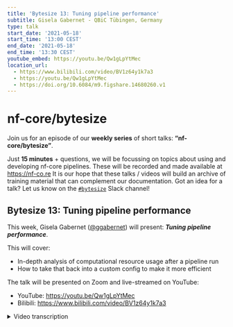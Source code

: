 ```yaml
---
title: 'Bytesize 13: Tuning pipeline performance'
subtitle: Gisela Gabernet - QBiC Tübingen, Germany
type: talk
start_date: '2021-05-18'
start_time: '13:00 CEST'
end_date: '2021-05-18'
end_time: '13:30 CEST'
youtube_embed: https://youtu.be/Qw1gLpYtMec
location_url:
  - https://www.bilibili.com/video/BV1z64y1k7a3
  - https://youtu.be/Qw1gLpYtMec
  - https://doi.org/10.6084/m9.figshare.14680260.v1
---
```


# nf-core/bytesize

Join us for an episode of our **weekly series** of short talks: **“nf-core/bytesize”**.

Just **15 minutes** + questions, we will be focussing on topics about using and developing nf-core pipelines.
These will be recorded and made available at <https://nf-co.re>
It is our hope that these talks / videos will build an archive of training material that can complement our documentation.
Got an idea for a talk? Let us know on the [`#bytesize`](https://nfcore.slack.com/channels/bytesize) Slack channel!

## Bytesize 13: Tuning pipeline performance

This week, Gisela Gabernet ([@ggabernet](http://github.com/ggabernet/)) will present: _**Tuning pipeline performance**_.

This will cover:

- In-depth analysis of computational resource usage after a pipeline run
- How to take that back into a custom config to make it more efficient

The talk will be presented on Zoom and live-streamed on YouTube:

- YouTube: <https://youtu.be/Qw1gLpYtMec>
- Bilibili: <https://www.bilibili.com/video/BV1z64y1k7a3>

<details markdown="1"><summary>Video transcription</summary>
**Note: The content has been edited to make it reader-friendly**

[0:47](https://youtu.be/Qw1gLpYtMec?list=PL3xpfTVZLcNiSvvPWORbO32S1WDJqKp1e&t=47) I will talk about tuning pipeline performance and specify the resource requirements for your pipelines. So, here’s the background, maybe you are a pipeline developer of a Nextflow pipeline and you’d like to incorporate your pipeline into nf-core or maybe you’ve found an nf-core pipeline that you would like to use to work with your own data.

[1:13](https://youtu.be/Qw1gLpYtMec?list=PL3xpfTVZLcNiSvvPWORbO32S1WDJqKp1e&t=73) Then you are ready to launch your pipeline to your local cluster or commercial cloud infrastructure with potentially high amounts of input data. The nice thing about nf-core pipelines is that we have a predefined set of resource requirements that should allow you to more or less effortlessly launch your pipelines across all these infrastructures. So I’m going to cover how we set this up and tweak it in case you need to.

[2:01](https://youtu.be/Qw1gLpYtMec?list=PL3xpfTVZLcNiSvvPWORbO32S1WDJqKp1e&t=121) When writing a Nextflow pipeline, for each process of the pipeline, there is a default possibility for specifying resource requests. This is for example, the number of CPUs that this process will use, how much memory this process will need, and for how long that job can run. It is important to efficiently request those resources in the cluster or cloud scheduler. If you request fewer resources, and your job exceeds what you’ve requested, it will be killed. On the other hand, if you request too much, you end up using your cluster inefficiently, which can result in unnecessary costs. So it is important to find a balance.

[3:11](https://youtu.be/Qw1gLpYtMec?list=PL3xpfTVZLcNiSvvPWORbO32S1WDJqKp1e&t=191) There is no magic formula to find the best configuration, but let’s have a look at something that could help. So start small and then go big. But here’s another very nice tool, which is the Nextflow execution report that can help you define your resource requests. So when running an nf-core pipeline, there’s a subfolder called `pipeline_info` under the pipeline results folder, where you can find the Nextflow execution report. We’re now going to have a look at a sample execution report for `nf-core/rnaseq`.

[4:03](https://youtu.be/Qw1gLpYtMec?list=PL3xpfTVZLcNiSvvPWORbO32S1WDJqKp1e&t=243) So in this Nextflow report for `nf-core/rnaseq`, you can see that it’s run all the processes successfully.

[4:19](https://youtu.be/Qw1gLpYtMec?list=PL3xpfTVZLcNiSvvPWORbO32S1WDJqKp1e&t=259) An interesting section of this report is the report on resource usage.

[4:22](https://youtu.be/Qw1gLpYtMec?list=PL3xpfTVZLcNiSvvPWORbO32S1WDJqKp1e&t=262) Here you see that for each of the processes of the pipeline. It lists how many CPUs were used for each process.

[4:36](https://youtu.be/Qw1gLpYtMec?list=PL3xpfTVZLcNiSvvPWORbO32S1WDJqKp1e&t=276) It also shows the statistics across the different samples that were running in the pipeline.

[4:46](https://youtu.be/Qw1gLpYtMec?list=PL3xpfTVZLcNiSvvPWORbO32S1WDJqKp1e&t=286) You can see the raw usage and there’s another tab that allows you to see what percentage of the allocated resources were actually used.

[4:57](https://youtu.be/Qw1gLpYtMec?list=PL3xpfTVZLcNiSvvPWORbO32S1WDJqKp1e&t=297) In this case, you’d like to optimise that so that you use most of the allocated resources, while also leaving a margin for larger samples that can take longer than usual.

[5:16](https://youtu.be/Qw1gLpYtMec?list=PL3xpfTVZLcNiSvvPWORbO32S1WDJqKp1e&t=316) We also have a section for memory requests. Here you can see the physical RAM that each of the processors used, the virtual RAM, and the percentage of the allocated RAM that was actually used by the processors.

[5:36](https://youtu.be/Qw1gLpYtMec?list=PL3xpfTVZLcNiSvvPWORbO32S1WDJqKp1e&t=336) Finally, there’s also a section on the duration for each process.

[5:48](https://youtu.be/Qw1gLpYtMec?list=PL3xpfTVZLcNiSvvPWORbO32S1WDJqKp1e&t=348) One recommendation would be to use some defaults that seem sensible and then have a look at the resource usage report.

[6:10](https://youtu.be/Qw1gLpYtMec?list=PL3xpfTVZLcNiSvvPWORbO32S1WDJqKp1e&t=370) When you’re developing a pipeline and writing the code, this can be specified as a part of the Nextflow configuration, so that would be a part of `nextflow.config` for most Nextflow pipelines. For nf-core pipelines, we have this resource configuration in a separate file, so that’s easier and cleaner to read. That one is called `base.config` and can be found in the subdirectory confs of the pipeline. This base.config is imported inside the main nextflow.config, so inside this config file there’s the process scope where the defaults of CPU, memory, and time requested for each process is defined. In this case, the default would be one CPU, 6 GB of memory, and four hours of time. This is not going to be enough for all the processes in the pipeline. Another thing that we can see from this default configuration is that we have these resources multiplied by `task.attempt`. Whenever a process is retried, the number of requested resources will be doubled. These can be defined with the exit statements `errorStrategy`, `maxRetries`, `maxErrors`. We can also see if a process should be retried or finished depending on the exit status. So in this case for nf-core/rnaseq, if the jobs end with one of these exit statuses, that process will either be retried after doubling the initial resource requests or will be finished with this `maxRetries` option. You can also define how many times the process should be retried. In this case, it’s just one, so it will be retried once. If it ends with one of these exit status codes, it will be retried with double the number of requested resources. Finally, another thing that we see here in the default process definition is this `check_max` function. This ensures that the resources you request for each of the processes don’t exceed the available maximum computing resources. We will later see how to define these, but in a nutshell, if you’d like to launch a pipeline within your institutional cluster, you have a maximum amount of memory and number of CPUs that each node has. So this ensures that this request on exit does not exceed those maximum resources.

[9:28](https://youtu.be/Qw1gLpYtMec?list=PL3xpfTVZLcNiSvvPWORbO32S1WDJqKp1e&t=568) It could be the default that is there for each of the processes, but these would likely be insufficient for all the processes in the pipeline. So it should be defined if some processes need more resources. For nf-core pipelines, we define this in the base.config that specifies different types of processes. So for example process_low that will need more resources as a default but still low resources or process_medium that will increase to a minimum resource definition here. This is done via labels and this code will also be a part of the nf-core template, so you don’t need to define this. You should just try to use those labels as they are defined in the base.config when defining your own processes. So for example, for the `FASTQC` process, this one contains a process_medium label already, meaning that for this process, these resource requests will be used. You can also define these labels for new processes as part of nf-core pipelines. Then the resource request definitions are already pretty fine.

[10:58](https://youtu.be/Qw1gLpYtMec?list=PL3xpfTVZLcNiSvvPWORbO32S1WDJqKp1e&t=658) However for some of the processes, you might need to define some defaults that don’t match any of the labels here. In this case you can also define the base resources request for that process `withNAME` statement, and there you provide the name of the process directly instead of a label.

[11:26](https://youtu.be/Qw1gLpYtMec?list=PL3xpfTVZLcNiSvvPWORbO32S1WDJqKp1e&t=686) In the case of DSL2, the name of the process should still be the name that defines part of the pipeline code and not also include the name of the workflow or sub-workflow where this module is present. So that’s how a specific request can be defined.

[11:56](https://youtu.be/Qw1gLpYtMec?list=PL3xpfTVZLcNiSvvPWORbO32S1WDJqKp1e&t=711) So that in principle is taken care of for nf-core pipelines. However, sometimes you might want to change those defaults that are defined for a specific pipeline. So when you’re using an nf-core pipeline, one of the first things you need to define resource-wise is what the maximum resources you have are, be it in your local computer or on the cluster that you are using. This can be done directly via pipeline parameters - all nf-core pipelines have the parameters `--max_memory`, `max_cpus`, and `--max_time` - and you can directly specify the maximum resources there. But if you’re using nf-core pipelines often within your cluster, it is a good idea to define an institutional config profile (see [Bytesize#10](https://nf-co.re/events/2021/bytesize-10-institutional-profiles) as part of the nf-core configs repository. The max resources would already be defined as part of this institutional profile.

[13:24](https://youtu.be/Qw1gLpYtMec?list=PL3xpfTVZLcNiSvvPWORbO32S1WDJqKp1e&t=804) What if you would like to define not only the maximum resources but also tweak the resource request for a specific process because you have especially large samples or small samples, you can do that with a custom nextflow.config. It’s also possible to provide nextflow.config with the -c parameter, and inside this custom config, you can define using the same syntax as before. Special resource requests for the process that you’d like to change for example in the case of MarkDuplicates, the process requests a change to 20 GB and CPUs to 20. So that’s in case you’re a pipeline user and you’d like to change requests for a specific process. If you have that often, you would need to change the defaults of a specific pipeline when running it for your data. You can also contact us on Slack so that we take care of these defaults and tweak them so that most users don’t face those issues. Or even open a pull request yourself to the base.config to change these defaults.

[15:09](https://youtu.be/Qw1gLpYtMec?list=PL3xpfTVZLcNiSvvPWORbO32S1WDJqKp1e&t=909) So that’s what I wanted to cover today. Reach out on Slack if you have any questions.

</details>
